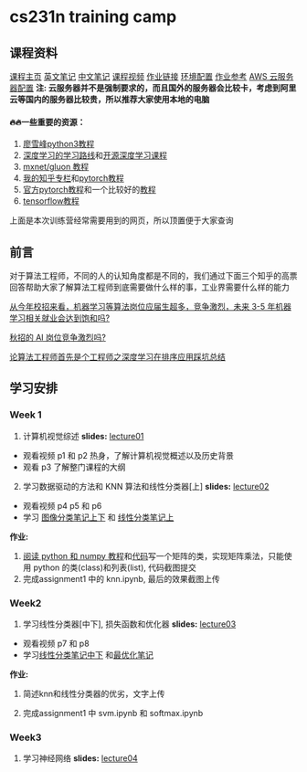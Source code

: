 # cs231n training camp 

## 课程资料
[课程主页](http://cs231n.stanford.edu/)
[英文笔记](http://cs231n.github.io/)
[中文笔记](https://zhuanlan.zhihu.com/p/21930884)
[课程视频](https://www.bilibili.com/video/av17204303/)
[作业链接](https://github.com/sharedeeply/cs231n-assignment)
[环境配置](https://github.com/sharedeeply/DeepLearning-StartKit)
[作业参考](https://github.com/sharedeeply/cs231n-assignment)
[AWS 云服务器配置](https://github.com/L1aoXingyu/code-of-learn-deep-learning-with-pytorch/blob/master/aws.md) 
**注: 云服务器并不是强制要求的，而且国外的服务器会比较卡，考虑到阿里云等国内的服务器比较贵，所以推荐大家使用本地的电脑**



#### 🔥🔥一些重要的资源：

1. [廖雪峰python3教程](https://www.liaoxuefeng.com/article/001432619295115c918a094d8954bd493037b03d27bf9a9000)
2. [深度学习的学习路线](https://github.com/L1aoXingyu/Roadmap-of-DL-and-ML/blob/master/README_cn.md)和[开源深度学习课程](http://www.deeplearningweekly.com/blog/open-source-deep-learning-curriculum/)
3. [mxnet/gluon 教程](https://zh.gluon.ai/)
4. [我的知乎专栏](https://zhuanlan.zhihu.com/c_94953554)和[pytorch教程](https://github.com/L1aoXingyu/code-of-learn-deep-learning-with-pytorch)
5. [官方pytorch教程](https://pytorch.org/tutorials/)和一个比较好的[教程](https://github.com/yunjey/pytorch-tutorial)
6. [tensorflow教程](https://github.com/aymericdamien/TensorFlow-Examples)

上面是本次训练营经常需要用到的网页，所以顶置便于大家查询

## 前言
对于算法工程师，不同的人的认知角度都是不同的，我们通过下面三个知乎的高票回答帮助大家了解算法工程师到底需要做什么样的事，工业界需要什么样的能力

[从今年校招来看，机器学习等算法岗位应届生超多，竞争激烈，未来 3-5 年机器学习相关就业会达到饱和吗?](https://www.zhihu.com/question/66406672/answer/317489657)

[秋招的 AI 岗位竞争激烈吗?](https://www.zhihu.com/question/286925266/answer/491117602)

[论算法工程师首先是个工程师之深度学习在排序应用踩坑总结](https://zhuanlan.zhihu.com/p/44315278)

## 学习安排
### Week 1
1. 计算机视觉综述 
**slides:** [lecture01](http://cs231n.stanford.edu/slides/2018/cs231n_2018_lecture01.pdf)
- 观看视频 p1 和 p2 热身，了解计算机视觉概述以及历史背景
- 观看 p3 了解整门课程的大纲

2. 学习数据驱动的方法和 KNN 算法和线性分类器[上]
**slides:** [lecture02](http://cs231n.stanford.edu/slides/2018/cs231n_2018_lecture02.pdf) 
- 观看视频 p4 p5 和 p6
- 学习 [图像分类笔记上下](https://zhuanlan.zhihu.com/p/20894041?refer=intelligentunit) 和 [线性分类笔记上](https://zhuanlan.zhihu.com/p/20918580?refer=intelligentunit)

**作业:**   
1. [阅读 python 和 numpy 教程](https://zhuanlan.zhihu.com/p/20878530?refer=intelligentunit)和[代码](https://github.com/sharedeeply/cs231n-camp/blob/master/python_tutorial/python_numpy_tutorial.ipynb)写一个矩阵的类，实现矩阵乘法，只能使用 python 的类(class)和列表(list), 代码截图提交
2. 完成assignment1 中的 knn.ipynb, 最后的效果截图上传



### Week2

1. 学习线性分类器[中下], 损失函数和优化器
   **slides:** [lecture03](http://cs231n.stanford.edu/slides/2018/cs231n_2018_lecture03.pdf)
- 观看视频 p7 和 p8
- 学习[线性分类笔记中下](https://zhuanlan.zhihu.com/p/20945670?refer=intelligentunit) 和[最优化笔记](https://zhuanlan.zhihu.com/p/21360434?refer=intelligentunit)

**作业:**
1. 简述knn和线性分类器的优劣，文字上传

2. 完成assignment1 中 svm.ipynb 和 softmax.ipynb



### Week3

1. 学习神经网络 
**slides:** [lecture04](http://cs231n.stanford.edu/slides/2018/cs231n_2018_lecture04.pdf)